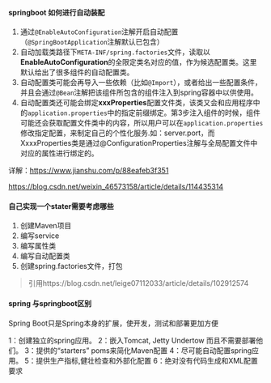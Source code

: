 #### springboot 如何进行自动装配

1. 通过`@EnableAutoConfiguration`注解开启自动配置（`@SpringBootApplication`注解默认已包含）
2. 自动加载类路径下`META-INF/spring.factories`文件，读取以**EnableAutoConfiguration**的全限定类名对应的值，作为候选配置类。这里默认给出了很多组件的自动配置类。
3. 自动配置类可能会再导入一些依赖（比如`@Import`），或者给出一些配置条件，并且会通过`@Bean`注解把该组件所包含的组件注入到spring容器中以供使用。
4. 自动配置类还可能会绑定**xxxProperties**配置文件类，该类又会和应用程序中的`application.properties`中的指定前缀绑定。第3步注入组件的时候，组件可能还会获取配置文件类中的内容，所以用户可以在`application.properties`修改指定配置，来制定自己的个性化服务.如：server.port，而XxxxProperties类是通过@ConfigurationProperties注解与全局配置文件中对应的属性进行绑定的。

详解：https://www.jianshu.com/p/88eafeb3f351

https://blog.csdn.net/weixin_46573158/article/details/114435314

#### 自己实现一个stater需要考虑哪些

1. 创建Maven项目
2. 编写service
3. 编写属性类
4. 编写自动配置类
5. 创建spring.factories文件，打包

> 引用https://blog.csdn.net/leige07112033/article/details/102912574

#### spring 与springboot区别

Spring Boot只是Spring本身的扩展，使开发，测试和部署更加方便

1：创建独立的spring应用。
2：嵌入Tomcat, Jetty Undertow 而且不需要部署他们。
3：提供的“starters” poms来简化Maven配置
4：尽可能自动配置spring应用。
5：提供生产指标,健壮检查和外部化配置
6：绝对没有代码生成和XML配置要求